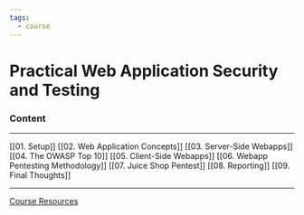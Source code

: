 ```yaml
---
tags:
  - course
---
```

# Practical Web Application Security and Testing

### Content
---
[[01. Setup]]
[[02. Web Application Concepts]]
[[03. Server-Side Webapps]]
[[04. The OWASP Top 10]]
[[05. Client-Side Webapps]]
[[06. Webapp Pentesting Methodology]]
[[07. Juice Shop Pentest]]
[[08. Reporting]]
[[09. Final Thoughts]]


---

[Course Resources](https://github.com/mttaggart/pwst-resources)
